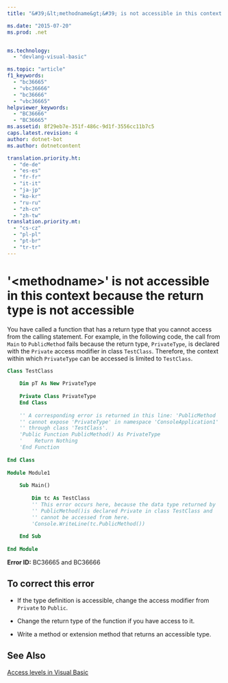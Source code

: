 ```yaml
---
title: "&#39;&lt;methodname&gt;&#39; is not accessible in this context because the return type is not accessible | Microsoft Docs"

ms.date: "2015-07-20"
ms.prod: .net


ms.technology: 
  - "devlang-visual-basic"

ms.topic: "article"
f1_keywords: 
  - "bc36665"
  - "vbc36666"
  - "bc36666"
  - "vbc36665"
helpviewer_keywords: 
  - "BC36666"
  - "BC36665"
ms.assetid: 8f29eb7e-351f-486c-9d1f-3556cc11b7c5
caps.latest.revision: 4
author: dotnet-bot
ms.author: dotnetcontent

translation.priority.ht: 
  - "de-de"
  - "es-es"
  - "fr-fr"
  - "it-it"
  - "ja-jp"
  - "ko-kr"
  - "ru-ru"
  - "zh-cn"
  - "zh-tw"
translation.priority.mt: 
  - "cs-cz"
  - "pl-pl"
  - "pt-br"
  - "tr-tr"
---
```

# &#39;&lt;methodname&gt;&#39; is not accessible in this context because the return type is not accessible
You have called a function that has a return type that you cannot access from the calling statement. For example, in the following code, the call from `Main` to `PublicMethod` fails because the return type, `PrivateType`, is declared with the `Private` access modifier in class `TestClass`. Therefore, the context within which `PrivateType` can be accessed is limited to `TestClass`.  
  
```vb  
Class TestClass  
  
    Dim pT As New PrivateType  
  
    Private Class PrivateType  
    End Class  
  
    '' A corresponding error is returned in this line: 'PublicMethod   
    '' cannot expose 'PrivateType' in namespace 'ConsoleApplication1'   
    '' through class 'TestClass'.  
    'Public Function PublicMethod() As PrivateType  
    '    Return Nothing  
    'End Function  
  
End Class  
  
Module Module1  
  
    Sub Main()  
  
        Dim tc As TestClass  
        '' This error occurs here, because the data type returned by   
        '' PublicMethod()is declared Private in class TestClass and   
        '' cannot be accessed from here.  
        'Console.WriteLine(tc.PublicMethod())  
  
    End Sub  
  
End Module  
```  
  
 **Error ID:** BC36665 and BC36666  
  
## To correct this error  
  
-   If the type definition is accessible, change the access modifier from `Private` to `Public`.  
  
-   Change the return type of the function if you have access to it.  
  
-   Write a method or extension method that returns an accessible type.  
  
## See Also  
 [Access levels in Visual Basic](../../visual-basic/programming-guide/language-features/declared-elements/access-levels.md)